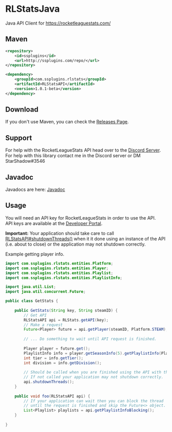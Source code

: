 RLStatsJava
=
Java API Client for https://rocketleaguestats.com/

Maven
-
```xml
<repository>
    <id>ssplugins</id>
    <url>http://ssplugins.com/repo/</url>
</repository>

<dependency>
    <groupId>com.ssplugins.rlstats</groupId>
    <artifactId>RLStatsAPI</artifactId>
    <version>1.0.1-beta</version>
</dependency>
```

Download
-
If you don't use Maven, you can check the [Releases Page](https://github.com/567legodude/RLStatsJava/releases).

Support
-
For help with the RocketLeagueStats API head over to the [Discord Server](https://discord.gg/Cq2naUu). For help with this library contact me in the Discord server or DM StarShadow#3546

Javadoc
-
Javadocs are here: [Javadoc](http://ssplugins.com/docs/java/RLStatsAPI/)

Usage
-
You will need an API key for RocketLeagueStats in order to use the API.  
API keys are available at the [Developer Portal](https://developers.rocketleaguestats.com/).
  
**Important:** Your application should take care to call [RLStatsAPI#shutdownThreads()](http://ssplugins.com/docs/java/RLStatsAPI/com/ssplugins/rlstats/RLStatsAPI.html#shutdownThreads--) when it it done using an instance of the API (i.e. about to close) or the application may not shutdown correctly.

Example getting player info.
```java
import com.ssplugins.rlstats.entities.Platform;
import com.ssplugins.rlstats.entities.Player;
import com.ssplugins.rlstats.entities.Playlist;
import com.ssplugins.rlstats.entities.PlaylistInfo;

import java.util.List;
import java.util.concurrent.Future;

public class GetStats {
	
	public GetStats(String key, String steamID) {
		// Get API
		RLStatsAPI api = RLStats.getAPI(key);
		// Make a request
		Future<Player> future = api.getPlayer(steamID, Platform.STEAM);
		
		// ... Do something to wait until API request is finished.
		
		Player player = future.get();
		PlaylistInfo info = player.getSeasonInfo(5).getPlaylistInfo(Playlist.RANKED_DOUBLES);
		int tier = info.getTier();
		int division = info.getDivision();
		
		// Should be called when you are finished using the API with this instance.
		// If not called your application may not shutdown correctly.
		api.shutdownThreads();
	}
	
	public void foo(RLStatsAPI api) {
		// If your application can wait then you can block the thread
		// until the request is finished and skip the Future<> object.
		List<Playlist> playlists = api.getPlaylistInfoBlocking();
	}
	
}

```
